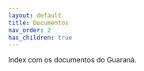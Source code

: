 ```yaml
---
layout: default
title: Documentos
nav_order: 2
has_children: true
---
```

Index com os documentos do Guaraná.